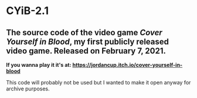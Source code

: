 # CYiB-2.1
## The source code of the video game *Cover Yourself in Blood*, my first publicly released video game. Released on February 7, 2021.

**If you wanna play it it's at: https://jordancup.itch.io/cover-yourself-in-blood**

This code will probably not be used but I wanted to make it open anyway for archive purposes.
